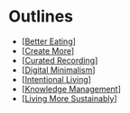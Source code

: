 # Outlines

- [[Better Eating]]
- [[Create More]]
- [[Curated Recording]]
- [[Digital Minimalism]]
- [[Intentional Living]]
- [[Knowledge Management]]
- [[Living More Sustainably]]

[//begin]: # "Autogenerated link references for markdown compatibility"
[Better Eating]: docs/outlines/better-eating "Better Eating"
[Create More]: docs/outlines/create-more "Create More"
[Curated Recording]: docs/outlines/curated-recording "Curated Recording"
[Digital Minimalism]: docs/outlines/digital-minimalism "Digital Minimalism"
[Intentional Living]: docs/outlines/intentional-living "Intentional Living"
[Knowledge Management]: docs/outlines/knowledge-management "Knowledge Management"
[Living More Sustainably]: docs/outlines/living-more-sustainably "Living More Sustainably"
[//end]: # "Autogenerated link references"
